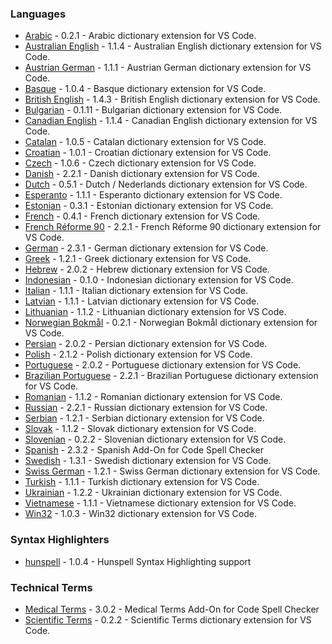 ### Languages

- [Arabic](extensions/arabic#readme) - 0.2.1 - Arabic dictionary extension for VS Code.
- [Australian English](extensions/australian-english#readme) - 1.1.4 - Australian English dictionary extension for VS Code.
- [Austrian German](extensions/austrian-german#readme) - 1.1.1 - Austrian German dictionary extension for VS Code.
- [Basque](extensions/basque#readme) - 1.0.4 - Basque dictionary extension for VS Code.
- [British English](extensions/british-english#readme) - 1.4.3 - British English dictionary extension for VS Code.
- [Bulgarian](extensions/bulgarian#readme) - 0.1.11 - Bulgarian dictionary extension for VS Code.
- [Canadian English](extensions/canadian-english#readme) - 1.1.4 - Canadian English dictionary extension for VS Code.
- [Catalan](extensions/catalan#readme) - 1.0.5 - Catalan dictionary extension for VS Code.
- [Croatian](extensions/croatian#readme) - 1.0.1 - Croatian dictionary extension for VS Code.
- [Czech](extensions/czech#readme) - 1.0.6 - Czech dictionary extension for VS Code.
- [Danish](extensions/danish#readme) - 2.2.1 - Danish dictionary extension for VS Code.
- [Dutch](extensions/dutch#readme) - 0.5.1 - Dutch / Nederlands dictionary extension for VS Code.
- [Esperanto](extensions/esperanto#readme) - 1.1.1 - Esperanto dictionary extension for VS Code.
- [Estonian](extensions/estonian#readme) - 0.3.1 - Estonian dictionary extension for VS Code.
- [French](extensions/french#readme) - 0.4.1 - French dictionary extension for VS Code.
- [French Réforme 90](extensions/french-reforme#readme) - 2.2.1 - French Réforme 90 dictionary extension for VS Code.
- [German](extensions/german#readme) - 2.3.1 - German dictionary extension for VS Code.
- [Greek](extensions/greek#readme) - 1.2.1 - Greek dictionary extension for VS Code.
- [Hebrew](extensions/hebrew#readme) - 2.0.2 - Hebrew dictionary extension for VS Code.
- [Indonesian](extensions/indonesian#readme) - 0.1.0 - Indonesian dictionary extension for VS Code.
- [Italian](extensions/italian#readme) - 1.1.1 - Italian dictionary extension for VS Code.
- [Latvian](extensions/latvian#readme) - 1.1.1 - Latvian dictionary extension for VS Code.
- [Lithuanian](extensions/lithuanian#readme) - 1.1.2 - Lithuanian dictionary extension for VS Code.
- [Norwegian Bokmål](extensions/norwegian-bokmal#readme) - 0.2.1 - Norwegian Bokmål dictionary extension for VS Code.
- [Persian](extensions/persian#readme) - 2.0.2 - Persian dictionary extension for VS Code.
- [Polish](extensions/polish#readme) - 2.1.2 - Polish dictionary extension for VS Code.
- [Portuguese](extensions/portuguese#readme) - 2.0.2 - Portuguese dictionary extension for VS Code.
- [Brazilian Portuguese](extensions/portuguese-brazilian#readme) - 2.2.1 - Brazilian Portuguese dictionary extension for VS Code.
- [Romanian](extensions/romanian#readme) - 1.1.2 - Romanian dictionary extension for VS Code.
- [Russian](extensions/russian#readme) - 2.2.1 - Russian dictionary extension for VS Code.
- [Serbian](extensions/serbian#readme) - 1.2.1 - Serbian dictionary extension for VS Code.
- [Slovak](extensions/slovak#readme) - 1.1.2 - Slovak dictionary extension for VS Code.
- [Slovenian](extensions/slovenian#readme) - 0.2.2 - Slovenian dictionary extension for VS Code.
- [Spanish](extensions/spanish#readme) - 2.3.2 - Spanish Add-On for Code Spell Checker
- [Swedish](extensions/swedish#readme) - 1.3.1 - Swedish dictionary extension for VS Code.
- [Swiss German](extensions/swiss-german#readme) - 1.2.1 - Swiss German dictionary extension for VS Code.
- [Turkish](extensions/turkish#readme) - 1.1.1 - Turkish dictionary extension for VS Code.
- [Ukrainian](extensions/ukrainian#readme) - 1.2.2 - Ukrainian dictionary extension for VS Code.
- [Vietnamese](extensions/vietnamese#readme) - 1.1.1 - Vietnamese dictionary extension for VS Code.
- [Win32](extensions/win32#readme) - 1.0.3 - Win32 dictionary extension for VS Code.

### Syntax Highlighters

- [hunspell](extensions/hunspell-syntax#readme) - 1.0.4 - Hunspell Syntax Highlighting support

### Technical Terms

- [Medical Terms](extensions/medical-terms#readme) - 3.0.2 - Medical Terms Add-On for Code Spell Checker
- [Scientific Terms](extensions/scientific-terms#readme) - 0.2.2 - Scientific Terms dictionary extension for VS Code.

